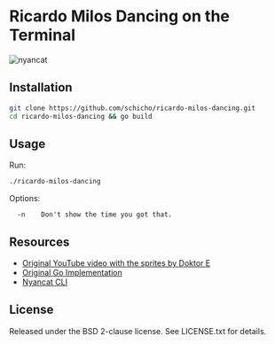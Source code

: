 # Ricardo Milos Dancing on the Terminal

![nyancat](http://i.imgur.com/4YSU5J6.gif)

## Installation

```sh
git clone https://github.com/schicho/ricardo-milos-dancing.git
cd ricardo-milos-dancing && go build
```

## Usage

Run:

```sh
./ricardo-milos-dancing
```

Options:

```
  -n    Don't show the time you got that.
```

## Resources

- [Original YouTube video with the sprites by Doktor E](https://youtu.be/swwbsbRBeMg)
- [Original Go Implementation](https://github.com/NARKOZ/go-nyancat)
- [Nyancat CLI](https://github.com/klange/nyancat)

## License

Released under the BSD 2-clause license. See LICENSE.txt for details.

